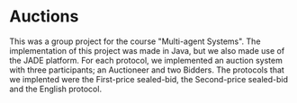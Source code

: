 # Auctions
This was a group project for the course "Multi-agent Systems".
Τhe implementation of this project was made in Java, but we also made use of the JADE platform.
For each protocol, we implemented an auction system with three participants; an Auctioneer and two Bidders.
The protocols that we implented were the First-price sealed-bid, the Second-price sealed-bid and the English protocol.
